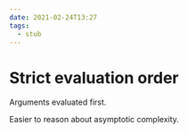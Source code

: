 ```yaml
---
date: 2021-02-24T13:27
tags: 
  - stub
---
```


# Strict evaluation order

Arguments evaluated first.

Easier to reason about asymptotic complexity.

<dddccb38>

